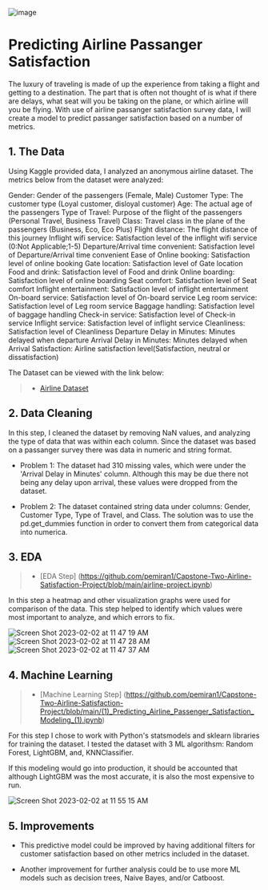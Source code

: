 ![image](https://user-images.githubusercontent.com/110074006/216411185-623cf664-45d5-45cc-abaf-8af8aeb0f6d5.png)


# Predicting Airline Passanger Satisfaction 
The luxury of traveling is made of up the experience from taking a flight and getting to a destination. The part that is often not thought of is what if
there are delays, what seat will you be taking on the plane, or which airline will you be flying. With use of airline passanger satisfaction survey data, 
I will create a model to predict passanger satisfaction based on a number of metrics. 


## 1. The Data
Using Kaggle provided data, I analyzed an anonymous airline dataset. The metrics below from the dataset were analyzed: 

Gender: Gender of the passengers (Female, Male)
Customer Type: The customer type (Loyal customer, disloyal customer)
Age: The actual age of the passengers
Type of Travel: Purpose of the flight of the passengers (Personal Travel, Business Travel)
Class: Travel class in the plane of the passengers (Business, Eco, Eco Plus)
Flight distance: The flight distance of this journey
Inflight wifi service: Satisfaction level of the inflight wifi service (0:Not Applicable;1-5)
Departure/Arrival time convenient: Satisfaction level of Departure/Arrival time convenient
Ease of Online booking: Satisfaction level of online booking
Gate location: Satisfaction level of Gate location
Food and drink: Satisfaction level of Food and drink
Online boarding: Satisfaction level of online boarding
Seat comfort: Satisfaction level of Seat comfort
Inflight entertainment: Satisfaction level of inflight entertainment
On-board service: Satisfaction level of On-board service
Leg room service: Satisfaction level of Leg room service
Baggage handling: Satisfaction level of baggage handling
Check-in service: Satisfaction level of Check-in service
Inflight service: Satisfaction level of inflight service
Cleanliness: Satisfaction level of Cleanliness
Departure Delay in Minutes: Minutes delayed when departure
Arrival Delay in Minutes: Minutes delayed when Arrival
Satisfaction: Airline satisfaction level(Satisfaction, neutral or dissatisfaction)

The Dataset can be viewed with the link below: 

> * [Airline Dataset](https://www.kaggle.com/datasets/teejmahal20/airline-passenger-satisfaction)


## 2. Data Cleaning 

In this step, I cleaned the dataset by removing NaN values, and analyzing the type of data that was within each column. Since the dataset was based on a 
passanger survey there was data in numeric and string format. 

- Problem 1: The dataset had 310 missing vales, which were under the 'Arrival Delay in Minutes' column. Although this may be due there not being any 
delay upon arrival, these values were dropped from the dataset. 

- Problem 2: The dataset contained string data under columns: Gender, Customer Type, Type of Travel, and Class. The solution was to use the pd.get_dummies
function in order to convert them from categorical data into numerica. 


## 3. EDA
> * [EDA Step] (https://github.com/pemiran1/Capstone-Two-Airline-Satisfaction-Project/blob/main/airline-project.ipynb)

In this step a heatmap and other visualization graphs were used for comparison of the data. This step helped to identify which values were most important
to analyze, and which errors to fix. 

![Screen Shot 2023-02-02 at 11 47 19 AM](https://user-images.githubusercontent.com/110074006/216421136-0f7c9686-348e-4811-a146-70aecbfe830a.png)
![Screen Shot 2023-02-02 at 11 47 28 AM](https://user-images.githubusercontent.com/110074006/216421190-bda301fe-205a-46c7-8a88-75fa586d6d0a.png)
![Screen Shot 2023-02-02 at 11 47 37 AM](https://user-images.githubusercontent.com/110074006/216421200-c82f7cc9-740f-4ae1-aadf-74679f10f2d6.png)


## 4. Machine Learning 

> * [Machine Learning Step] (https://github.com/pemiran1/Capstone-Two-Airline-Satisfaction-Project/blob/main/(1)_Predicting_Airline_Passenger_Satisfaction_Modeling_(1).ipynb)

For this step I chose to work with Python's statsmodels and sklearn libraries for training the dataset. I tested the dataset with 3 ML algorithsm: 
Random Forest, LightGBM, and, KNNClassifier. 

If this modeling would go into production, it should be accounted that although LightGBM was the most accurate, it is also the most expensive to run. 

![Screen Shot 2023-02-02 at 11 55 15 AM](https://user-images.githubusercontent.com/110074006/216422606-974f30a4-27f6-4b30-9930-636fcab11c23.png)



## 5. Improvements 

- This predictive model could be improved by having additional filters for customer satisfaction based on other metrics included in the dataset. 

- Another improvement for further analysis could be to use more ML models such as decision trees, Naive Bayes, and/or Catboost.

